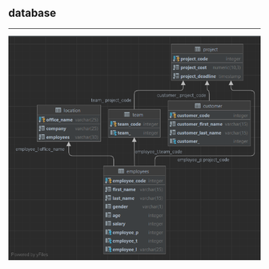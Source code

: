 database
---
---
![](https://github.com/Ju1iana/netcracker.homework/blob/main/HW2_DB/src/res/db2.png)